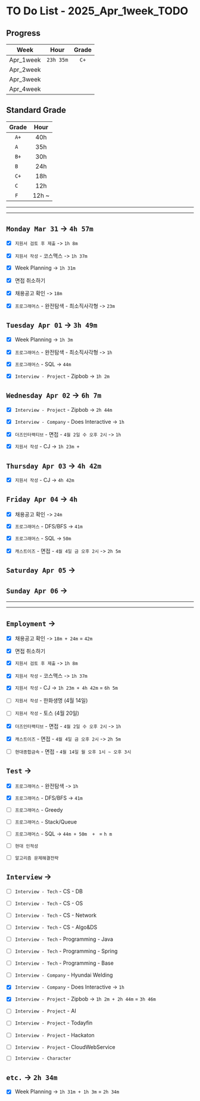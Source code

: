 # TO Do List - 2025_Apr_1week_TODO

## Progress
| Week | Hour | Grade |
|:---:|:---:|:---:|
|Apr_1week|`23h 35m`|`C+`|
|Apr_2week|||
|Apr_3week|||
|Apr_4week|||


## Standard Grade
| Grade | Hour |
|:---:|:---:|
|`A+`|40h|
|`A `|35h|
|`B+`|30h|
|`B `|24h|
|`C+`|18h|
|`C `|12h|
|`F `|12h ~|


---
---

## `Monday Mar 31` -> `4h 57m`
- [x] `지원서 검토 후 제출` -> `1h 8m`
- [x] `지원서 작성` - 코스맥스 -> `1h 37m`
- [x] Week Planning -> `1h 31m`
- [x] 면접 취소하기
- [x] 채용공고 확인  -> `18m`
- [x] `프로그래머스` - 완전탐색 - 최소직사각형 -> `23m`


## `Tuesday Apr 01` -> `3h 49m`
- [x] Week Planning -> `1h 3m`
- [x] `프로그래머스` - 완전탐색 - 최소직사각형 -> `1h`
- [x] `프로그래머스` - SQL -> `44m`
- [x] `Interview - Project` - Zipbob -> `1h 2m`


## `Wednesday Apr 02` -> `6h 7m`
- [x] `Interview - Project` - Zipbob -> `2h 44m`
- [x] `Interview - Company` - Does Interactive -> `1h`
- [x] `더즈인터랙티브` - 면접 - `4월 2일 수 오후 2시` -> `1h`
- [x] `지원서 작성` - CJ -> `1h 23m + `


## `Thursday Apr 03` -> `4h 42m`
- [x] `지원서 작성` - CJ -> `4h 42m`


## `Friday Apr 04` -> `4h`
- [x] 채용공고 확인 -> `24m`
- [x] `프로그래머스` - DFS/BFS -> `41m`
- [x] `프로그래머스` - SQL -> `50m`
- [x] `캐스트이즈` - 면접 - `4월 4일 금 오후 2시` -> `2h 5m`


## `Saturday Apr 05` -> 



## `Sunday Apr 06` -> 


---
---
## `Employment` -> 
- [x] 채용공고 확인 -> `18m + 24m` = `42m`
- [x] 면접 취소하기
- [x] `지원서 검토 후 제출` -> `1h 8m`
- [x] `지원서 작성` - 코스맥스 -> `1h 37m`

- [x] `지원서 작성` - CJ -> `1h 23m + 4h 42m` = `6h 5m`

- [ ] `지원서 작성` - 한화생명 (4월 14일)
- [ ] `지원서 작성` - 토스 (4월 20일)

- [x] `더즈인터랙티브` - 면접 - `4월 2일 수 오후 2시` -> `1h`
- [x] `캐스트이즈` - 면접 - `4월 4일 금 오후 2시` -> `2h 5m`
- [ ] `현대종합금속` - 면접 - `4월 14일 월 오후 1시 ~ 오후 3시`


## `Test` -> 
- [x] `프로그래머스` - 완전탐색 -> `1h`
- [x] `프로그래머스` - DFS/BFS -> `41m`
- [ ] `프로그래머스` - Greedy
- [ ] `프로그래머스` - Stack/Queue
- [ ] `프로그래머스` - SQL -> `44m + 50m  + ` = `h m`
- [ ] `현대 인적성` 
- [ ] `알고리즘 문제해결전략`


## `Interview` -> 
- [ ] `Interview - Tech` - CS - DB
- [ ] `Interview - Tech` - CS - OS
- [ ] `Interview - Tech` - CS - Network
- [ ] `Interview - Tech` - CS - Algo&DS
- [ ] `Interview - Tech` - Programming - Java
- [ ] `Interview - Tech` - Programming - Spring
- [ ] `Interview - Tech` - Programming - Base

- [ ] `Interview - Company` - Hyundai Welding
- [x] `Interview - Company` - Does Interactive -> `1h`

- [x] `Interview - Project` - Zipbob -> `1h 2m + 2h 44m` = `3h 46m`
- [ ] `Interview - Project` - AI
- [ ] `Interview - Project` - Todayfin
- [ ] `Interview - Project` - Hackaton
- [ ] `Interview - Project` - CloudWebService

- [ ] `Interview - Character`


## `etc.` -> `2h 34m`
- [x] Week Planning -> `1h 31m + 1h 3m` = `2h 34m`


<!-- ## `Cloud Native Spring in Action` -> `0h 18m` -> `h m`
- [ ] `Cloud Native Spring in Action` - Chapter03 -->

<!-- ## `Clean Architecture` -->



